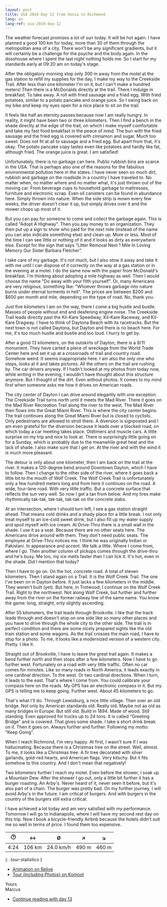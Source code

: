 ```yaml
---
layout: post
title: USA 2019 Day 12 from Xenia to Richmond
lang: en
lang-ref: usa-2019-day-12
---
```


The weather forecast promises a lot of sun today. It will be hot again. I have planned a good 100 km for today, more than 30 of them through the metropolitan area of a city. There won't be any significant gradients, but it will certainly be a challenge for the psyche and the body again. In the dosshouse where I spent the last night nothing holds me. So I start for my standards early at 09:20 am on today's stage.

After the obligatory morning stop only 300 m away from the motel at the gas station to refill my supplies for the day, I make my way to the Creekside Trail. After less than one kilometer I'm on it, but I can't make a hundred meters! Then there is a McDonalds directly at the trail. There I indulge in breakfast. To take away. A roll with fried sausage and a fried egg. With fried potatoes, similar to a potato pancake and orange juice. So I swing back on my bike and keep my eyes open for a nice place to sit on the trail.

It feels like half an eternity passes because now I am really hungry. In reality, it might have been two or three kilometers. Then I find a bench in the shade directly at the edge of the trail, on which I make myself comfortable and take my fast food breakfast in the peace of mind. The bun with the fried sausage and the fried egg is covered with cinnamon and sugar. Much too sweet. Does not fit at all to sausage and a fried egg. But apart from that, it's okay. The potato pancake copy tastes even like potatoes and hardly like fat, although fried. The orange juice is great. I am satisfied!

Unfortunately, there is no garbage can here. Public rubbish bins are scarce in the USA. That is perhaps also one of the reasons for the fabulous environmental pollution here in the states. I have never seen so much dirt, rubbish and garbage on the roadside in a country I have traveled to. No matter when, no matter where and no matter what, it's just thrown out of the moving car. From beverage cups to household garbage to mattresses, furniture and electronic scrap. Even oil canisters can be found in abundance here. Simply thrown into nature. When the side strip is mown every few weeks, the driver doesn't clear it up, but simply drives over it and the mower chops up most of it.

But you can pay for someone to come and collect the garbage again. This is called "Adopt A Highway". Then you pay money to an organization. They then put up a sign to show who paid for the next mile (instead of the name you can also indicate something else) and clean up. More or less. Most of the time I can see little or nothing of it and it looks as dirty as everywhere else. Except for the sign that says "Litter Removal Next 1 Mile In Loving Memory Our Sister Barbara Fletcher".

I take care of my garbage. It's not much, but I also stow it away and take it with me until I can dispose of it correctly on the way at a gas station or in the evening at a motel. I do the same now with the paper from McDonald's breakfast. I'm thinking about adopting a mile highway as well. Then I would choose the name "Do away with your filth yourself". Or, many Americans are very religious, something like: "Whoever throws garbage into nature burns under eternal torments in hell". The prices are between $200 and $600 per month and mile, depending on the type of road. No, thank you.

Just five kilometers I am on the way, there I come a big hustle and bustle. Masses of people without end and deafening engine noise. The Creekside Trail leads directly past the Kil-Kare Speedway, Kil-Kare Raceway, and Kil-Kare Dragway. I have to think of Daytona Beach with its racetracks. But the next town is not called Daytona, but Dayton and there is no beach here. For me, it's too much hustle and bustle and too loud. I hurry to get by.

After a good 13 kilometers, on the outskirts of Dayton, there is a 9/11 monument. They have carted a piece of wreckage from the World Trade Center here and set it up at a crossroads of trail and country road. Somehow weird. It seems inappropriate here. I am also the only one who stops, looks at it and takes pictures. All the others on the trail are rushing by. The car drivers anyway. If I hadn't looked at my photos from today now, while writing in the evening, I wouldn't have thought about this structure anymore. But I thought of the dirt. Even without photos. It comes to my mind first when someone asks me how it drives on American roads.

The city center of Dayton I can drive around elegantly with one exception. The Creekside Trail turns north until it meets the Mad River. There it goes on the Mad River Recreation Trail along the river to the west. The Mad River then flows into the Great Miami River. This is where the city center begins. The trail continues along the Great Miami River but is closed to cyclists. Only pedestrians are allowed to stroll there. A diversion is signposted and I am even grateful for the diversion because it leads over a blocked road, on which today a car meeting takes place. Oldtimers and muscle cars. A little surprise on my trip and nice to look at. There is surprisingly little going on for a Sunday, which is probably due to the meanwhile great heat and the lack of shade. I also make sure that I get on. At the river and with the wind it is much more pleasant.

The detour is only about one kilometer, then I am back on the trail at the river. It makes a 120-degree bend around Downtown Dayton, which I have to follow. Then I change to the other side of the river, where it goes back a little bit to the mouth of Wolf Creek. The Wolf Creek Trail is unfortunately only a few hundred meters long and from here it continues on the road. A wide, four-lane road. With very little traffic. But a concrete surface that reflects the sun very well. So now I get a tan from below. And my tires make rhythmically tak-tak, tak-tak, tak-tak on the concrete slabs.

At an intersection, where I should turn left, I see a gas station straight ahead. That means cold drinks and a shady place for a little break. I not only treat myself to an ice-cold sweet drink, but I also fill up my water supply and spoil myself with ice cream. At Drive-Thru there is a small wall in the shade. I use it as a seat. Because there are no other seats here. The Americans drive around with them. They don't need public seats. The employee at Drive-Thru notices me. I think he was originally Indian or Pakistani. In appearance and accent. We talk a little. Where I come from, where I go. Then another column of pickups comes through the drive-thru and he's busy. Me too, my ice melts faster than I can lick it. It's hot, even in the shade. Did I mention that today?

Then I have to go on. On the hot, concrete road. A total of eleven kilometers. Then I stand again on a Trail. It is the Wolf Creek Trail. The one I've been on in Dayton before. It just lacks a few kilometers in the middle. They weren't built (yet). But here, in Trotwood, I continue on the Wolf Creek Trail. Right to the northwest. Not along Wolf Creek, but further and further away from the river on the former railway line of the same name. You know the game: long, straight, only slightly ascending.

After 55 kilometers, the trail leads through Brookville. I like that the track leads through and doesn't stop on one side like so many other places and you have to drive through the whole city to the other side. The trail is in perfect condition and there are some nicely prepared sights like the old train station and some wagons. As the trail crosses the main road, I have to stop for a photo. To me, it looks like a modernized version of a western city. Pretty. I like it.

Straight out of Brookville, I have to leave the great trail again. It makes a bend further north and then stops after a few kilometers. Now I have to go further west. Fortunately on a road with very little traffic. Often no car comes for minutes. Like so many roads in North America, it leads exactly in one cardinal direction. To the west. Or two cardinal directions. When I turn, it leads to the east. That's where I come from. You could calibrate your compass here on the roads. My GPS has an electronic compass in it. But my GPS is telling me to keep going. Further west. About 45 kilometers to go.

That's what I'll do. Through Lewisburg, a nice little village. Then over an old bridge. Not only by American standards old. Really old. Maybe not as old as many bridges in Europe. But still old. Build in 1894. Made of wood. Still standing. Even approved for trucks up to 24 tons. It is called "Greeting Bridge" and is covered. That gives some shade. I take a short drink break on it. Then it goes on. Always further and further. Following my motto: "Keep Going".

When I reach Richmond, I'm very happy. At first, I wasn't sure if I was hallucinating. Because there is a Christmas tree on the street. Well, almost. To me, it looks like a Christmas tree. A fir tree decorated with silver garlands, gold-red hearts, and American flags. Very kitschy. But it fits somehow to this country. And I don't mean that negatively!

Two kilometers further I reach my motel. Even before the shower, I soak up a Mountain Dew. After the shower I go out, only a little bit further it has a burger roasting. An Arby's. Never heard of it, never seen it before, but it's also part of a chain. The burger was pretty bad. On my further journey, I will avoid Arby's in the future. I am critical of burgers. And with burgers in the country of the burgers still extra critical.

I have achieved a lot today and am very satisfied with my performance. Tomorrow I will go to Indianapolis, where I will have my second rest day on this trip. Now I book a bicycle-friendly Airbnb because the hotels didn't suit me so well in terms of price. I found them too expensive.

| 🕑    | ↔      | Ø         | ↗     | ↘     |
| :--: | :----: | :-------: | :---: | :---: |
| 4:24 | 106 km | 24.0 km/h | 490 m | 460 m |
{: .tour-statistics }

- [Animation on Relive](https://www.relive.cc/view/vNOPnN5ZoYq)
- [Tour (including Photos) on Komoot](https://www.komoot.com/tour/89173893/zoom)

Yours  
Marcus

- [Continue reading with day 13](/en/2019/08/26/USA-2019-Day-13/)
